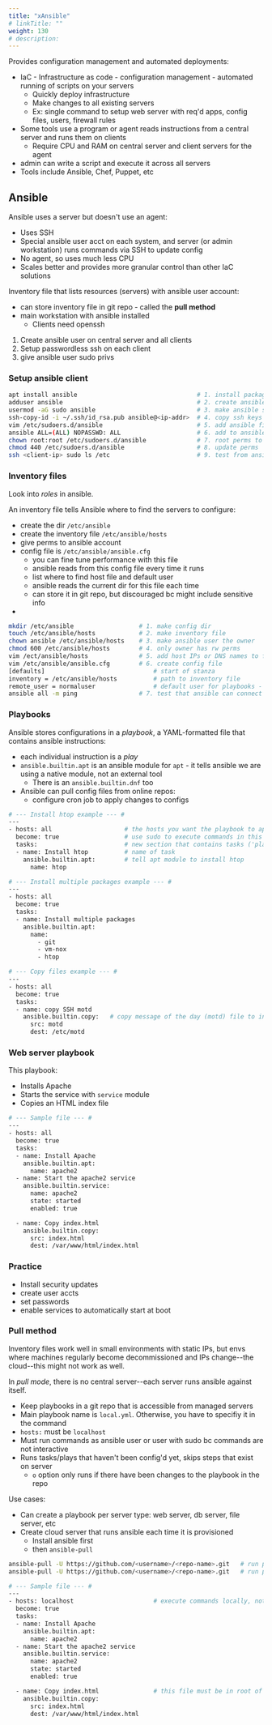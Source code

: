 ```yaml
---
title: "xAnsible"
# linkTitle: ""
weight: 130
# description:
---
```


Provides configuration management and automated deployments:
- IaC - Infrastructure as code - configuration management - automated running of scripts on your servers
  - Quickly deploy infrastructure
  - Make changes to all existing servers
  - Ex: single command to setup web server with req'd apps, config files, users, firewall rules
- Some tools use a program or agent reads instructions from a central server and runs them on clients
  - Require CPU and RAM on central server and client servers for the agent
- admin can write a script and execute it across all servers
- Tools include Ansible, Chef, Puppet, etc

## Ansible

Ansible uses a server but doesn't use an agent:
- Uses SSH
- Special ansible user acct on each system, and server (or admin workstation) runs commands via SSH to update config
- No agent, so uses much less CPU
- Scales better and provides more granular control than other IaC solutions

Inventory file that lists resources (servers) with ansible user account:
- can store inventory file in git repo - called the **pull method**
- main workstation with ansible installed
  - Clients need openssh

1. Create ansible user on central server and all clients
2. Setup passwordless ssh on each client
3. give ansible user sudo privs


### Setup ansible client

```bash
apt install ansible                                 # 1. install package - make sure ansible 2.16+
adduser ansible                                     # 2. create ansible user
usermod -aG sudo ansible                            # 3. make ansible sudoer
ssh-copy-id -i ~/.ssh/id_rsa.pub ansible@<ip-addr>  # 4. copy ssh keys to ansible user acct
vim /etc/sudoers.d/ansible                          # 5. add ansible file
ansible ALL=(ALL) NOPASSWD: ALL                     # 6. add to ansible sudo file
chown root:root /etc/sudoers.d/ansible              # 7. root perms to file
chmod 440 /etc/sudoers.d/ansible                    # 8. update perms
ssh <client-ip> sudo ls /etc                        # 9. test from ansible acct on master machine
```
### Inventory files

Look into _roles_ in ansible.

An inventory file tells Ansible where to find the servers to configure:
- create the dir `/etc/ansible`
- create the inventory file `/etc/ansible/hosts`
- give perms to ansible account
- config file is `/etc/ansible/ansible.cfg`
  - you can fine tune performance with this file
  - ansible reads from this config file every time it runs
  - list where to find host file and default user
  - ansible reads the current dir for this file each time
  - can store it in git repo, but discouraged bc might include sensitive info
- 


```bash
mkdir /etc/ansible                  # 1. make config dir
touch /etc/ansible/hosts            # 2. make inventory file
chown ansible /etc/ansible/hosts    # 3. make ansible user the owner
chmod 600 /etc/ansible/hosts        # 4. only owner has rw perms
vim /ect/ansible/hosts              # 5. add host IPs or DNS names to file
vim /etc/ansible/ansible.cfg        # 6. create config file
[defaults]                              # start of stanza
inventory = /etc/ansible/hosts          # path to inventory file
remote_user = normaluser                # default user for playbooks - must exist on client machines
ansible all -m ping                 # 7. test that ansible can connect to clients via SSH
```

### Playbooks

Ansible stores configurations in a _playbook_, a YAML-formatted file that contains ansible instructions:
- each individual instruction is a _play_
- `ansible.builtin.apt` is an ansible module for `apt` - it tells ansible we are using a native module, not an external tool
  - There is an `ansible.builtin.dnf` too
- Ansible can pull config files from online repos:
  - configure cron job to apply changes to configs

```bash
# --- Install htop example --- #
---
- hosts: all                    # the hosts you want the playbook to apply to (all in inventory file)
  become: true                  # use sudo to execute commands in this playbook
  tasks:                        # new section that contains tasks ('plays')
  - name: Install htop          # name of task
    ansible.builtin.apt:        # tell apt module to install htop
      name: htop

# --- Install multiple packages example --- #
---
- hosts: all
  become: true
  tasks:
  - name: Install multiple packages
    ansible.builtin.apt:
      name:
        - git
        - vm-nox
        - htop

# --- Copy files example --- #
---
- hosts: all
  become: true
  tasks:
  - name: copy SSH motd
    ansible.builtin.copy:   # copy message of the day (motd) file to inventory
      src: motd
      dest: /etc/motd
```

### Web server playbook

This playbook:
- Installs Apache
- Starts the service with `service` module
- Copies an HTML index file

```bash
# --- Sample file --- #
---
- hosts: all
  become: true
  tasks:
  - name: Install Apache
    ansible.builtin.apt:
      name: apache2
  - name: Start the apache2 service
    ansible.builtin.service:
      name: apache2
      state: started
      enabled: true

  - name: Copy index.html
    ansible.builtin.copy:
      src: index.html
      dest: /var/www/html/index.html

```

### Practice

- Install security updates
- create user accts
- set passwords
- enable services to automatically start at boot

### Pull method

Inventory files work well in small environments with static IPs, but envs where machines regularly become decommissioned and IPs change--the cloud--this might not work as well.

In _pull mode_, there is no central server--each server runs ansible against itself.
- Keep playbooks in a git repo that is accessible from managed servers
- Main playbook name is `local.yml`. Otherwise, you have to specifiy it in the command
- `hosts:` must be `localhost`
- Must run commands as ansible user or user with sudo bc commands are not interactive
- Runs tasks/plays that haven't been config'd yet, skips steps that exist on server
  - `o` option only runs if there have been changes to the playbook in the repo

Use cases:
- Can create a playbook per server type: web server, db server, file server, etc
- Create cloud server that runs ansible each time it is provisioned
  - Install ansible first
  - then `ansible-pull`



```bash
ansible-pull -U https://github.com/<username>/<repo-name>.git   # run pull method - U is URL option
ansible-pull -U https://github.com/<username>/<repo-name>.git   # run pull method - U is URL option

# --- Sample file --- #
---
- hosts: localhost                      # execute commands locally, not via SSH
  become: true
  tasks:
  - name: Install Apache
    ansible.builtin.apt:
      name: apache2
  - name: Start the apache2 service
    ansible.builtin.service:
      name: apache2
      state: started
      enabled: true

  - name: Copy index.html               # this file must be in root of repo
    ansible.builtin.copy:
      src: index.html
      dest: /var/www/html/index.html
```